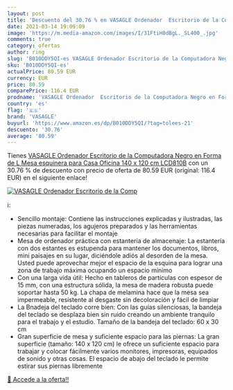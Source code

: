```yaml
---
layout: post
title: 'Descuento del 30.76 % en VASAGLE Ordenador  Escritorio de la Comp'
date: 2021-03-14 19:09:09
image: 'https://m.media-amazon.com/images/I/31FtiH0dBgL._SL400_.jpg'
comments: true
category: ofertas
author: ring
slug: 'B010DDY5QI-es VASAGLE Ordenador Escritorio de la Computadora Negro en...'
sku: 'B010DDY5QI-es'
actualPrice: 80.59 EUR
currency: EUR
price: 80.59
comparePrice: 116.4 EUR
prodname: 'VASAGLE Ordenador  Escritorio de la Computadora Negro en Forma de L  Mesa esquinera para Casa Oficina 140 x 120 cm LCD810B'
country: 'es'
flag: '🇪🇸'
brand: 'VASAGLE'
buyurl: 'https://www.amazon.es/dp/B010DDY5QI/?tag=tolees-21'
descuento: '30.76'
average: '80.59'
---
```


Tienes [VASAGLE Ordenador  Escritorio de la Computadora Negro en Forma de L  Mesa esquinera para Casa Oficina 140 x 120 cm LCD810B](https://www.amazon.es/dp/B010DDY5QI/?tag=tolees-21) con un 30.76 % de descuento con precio de oferta de 80.59 EUR (original: 116.4 EUR) en el siguiente enlace!

[![VASAGLE Ordenador  Escritorio de la Comp](https://m.media-amazon.com/images/I/31FtiH0dBgL._SL400_.jpg)](https://www.amazon.es/dp/B010DDY5QI/?tag=tolees-21)

ℹ️:

- Sencillo montaje: Contiene las instrucciones explicadas y ilustradas, las piezas numeradas, los agujeros preparados y las herramientas necesarias para facilitar el montaje
- Mesa de ordenador práctica con estantería de almacenaje: La estantería con dos estantes es estupenda para mantener los documentos, libros, mini paisajes en su lugar, diciéndole adiós al desorden de la mesa. Usted puede aprovechar mejor el espacio de la esquina para lograr una zona de trabajo máxima ocupando un espacio mínimo
- Con una larga vida útil: Hecho en tableros de partículas con espesor de 15 mm, con una estructura sólida, la mesa de madera robusta puede soportar hasta 50 kg. La chapa de melamina hace que la mesa sea impermeable, resistente al desgaste sin decoloración y fácil de limpiar
- La Bnadeja del teclado corre bien: Con las guías silenciosas, la bandeja del teclado se desplaza bien sin ruido creando un ambiente tranquilo para el trabajo y el estudio. Tamaño de la bandeja del teclado: 60 x 30 cm
- Gran superficie de mesa y suficiente espacio para las piernas: La gran superficie (tamaño: 140 x 120 cm) le ofrece un suficiente espacio para trabajar y colocar fácilmente varios monitores, impresoras, equipados de sonido y otras cosas. El espacio de abajo del teclado le permite estirar sus piernas libremente

[🛒 Accede a la oferta!!](https://www.amazon.es/dp/B010DDY5QI/?tag=tolees-21)
